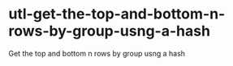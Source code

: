 # utl-get-the-top-and-bottom-n-rows-by-group-usng-a-hash
Get the top and bottom n rows by group usng a hash
